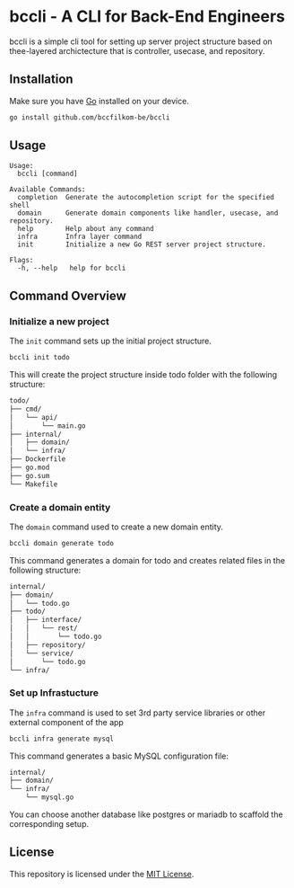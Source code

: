 # bccli - A CLI for Back-End Engineers

bccli is a simple cli tool for setting up server project structure based on thee-layered archictecture that is controller, usecase, and repository.

## Installation

Make sure you have [Go](https://golang.org/dl/) installed on your device.

```bash
go install github.com/bccfilkom-be/bccli
```

## Usage
```
Usage:
  bccli [command]

Available Commands:
  completion  Generate the autocompletion script for the specified shell
  domain      Generate domain components like handler, usecase, and repository.
  help        Help about any command
  infra       Infra layer command
  init        Initialize a new Go REST server project structure.

Flags:
  -h, --help   help for bccli
```

## Command Overview

### Initialize a new project
The ``init`` command sets up the initial project structure.

```bash
bccli init todo
```

This will create the project structure inside todo folder with the following structure:
```bash
todo/
├── cmd/
│   └── api/
│       └── main.go
├── internal/
│   ├── domain/
│   └── infra/
├── Dockerfile
├── go.mod
├── go.sum
└── Makefile
```

### Create a domain entity
The ``domain`` command used to create a new domain entity.

```bash
bccli domain generate todo
```
This command generates a domain for todo and creates related files in the following structure:
```bash
internal/
├── domain/
│   └── todo.go
├── todo/
│   ├── interface/
│   │   └── rest/
│   │       └── todo.go
│   ├── repository/
│   └── service/
│       └── todo.go
└── infra/
```

### Set up Infrastucture
The ``infra`` command is used to set 3rd party service libraries or other external component of the app


```bash
bccli infra generate mysql
```
This command generates a basic MySQL configuration file:
```bash
internal/
├── domain/
└── infra/
    └── mysql.go
```
You can choose another database like postgres or mariadb to scaffold the corresponding setup.
## License
This repository is licensed under the [MIT License](LICENSE).
